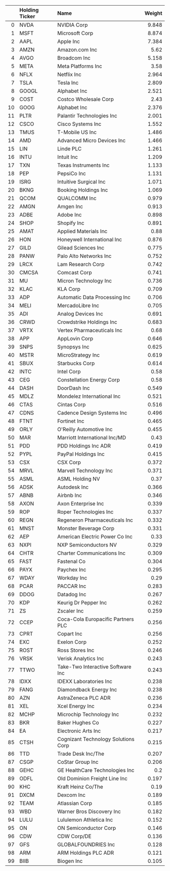 |    | Holding Ticker   | Name                                |   Weight |
|---:|:-----------------|:------------------------------------|---------:|
|  0 | NVDA             | NVIDIA Corp                         |    9.848 |
|  1 | MSFT             | Microsoft Corp                      |    8.874 |
|  2 | AAPL             | Apple Inc                           |    7.384 |
|  3 | AMZN             | Amazon.com Inc                      |    5.62  |
|  4 | AVGO             | Broadcom Inc                        |    5.158 |
|  5 | META             | Meta Platforms Inc                  |    3.58  |
|  6 | NFLX             | Netflix Inc                         |    2.964 |
|  7 | TSLA             | Tesla Inc                           |    2.809 |
|  8 | GOOGL            | Alphabet Inc                        |    2.521 |
|  9 | COST             | Costco Wholesale Corp               |    2.43  |
| 10 | GOOG             | Alphabet Inc                        |    2.376 |
| 11 | PLTR             | Palantir Technologies Inc           |    2.001 |
| 12 | CSCO             | Cisco Systems Inc                   |    1.552 |
| 13 | TMUS             | T-Mobile US Inc                     |    1.486 |
| 14 | AMD              | Advanced Micro Devices Inc          |    1.466 |
| 15 | LIN              | Linde PLC                           |    1.261 |
| 16 | INTU             | Intuit Inc                          |    1.209 |
| 17 | TXN              | Texas Instruments Inc               |    1.133 |
| 18 | PEP              | PepsiCo Inc                         |    1.131 |
| 19 | ISRG             | Intuitive Surgical Inc              |    1.071 |
| 20 | BKNG             | Booking Holdings Inc                |    1.069 |
| 21 | QCOM             | QUALCOMM Inc                        |    0.979 |
| 22 | AMGN             | Amgen Inc                           |    0.913 |
| 23 | ADBE             | Adobe Inc                           |    0.898 |
| 24 | SHOP             | Shopify Inc                         |    0.891 |
| 25 | AMAT             | Applied Materials Inc               |    0.88  |
| 26 | HON              | Honeywell International Inc         |    0.876 |
| 27 | GILD             | Gilead Sciences Inc                 |    0.775 |
| 28 | PANW             | Palo Alto Networks Inc              |    0.752 |
| 29 | LRCX             | Lam Research Corp                   |    0.742 |
| 30 | CMCSA            | Comcast Corp                        |    0.741 |
| 31 | MU               | Micron Technology Inc               |    0.736 |
| 32 | KLAC             | KLA Corp                            |    0.709 |
| 33 | ADP              | Automatic Data Processing Inc       |    0.706 |
| 34 | MELI             | MercadoLibre Inc                    |    0.705 |
| 35 | ADI              | Analog Devices Inc                  |    0.691 |
| 36 | CRWD             | Crowdstrike Holdings Inc            |    0.683 |
| 37 | VRTX             | Vertex Pharmaceuticals Inc          |    0.68  |
| 38 | APP              | AppLovin Corp                       |    0.646 |
| 39 | SNPS             | Synopsys Inc                        |    0.625 |
| 40 | MSTR             | MicroStrategy Inc                   |    0.619 |
| 41 | SBUX             | Starbucks Corp                      |    0.614 |
| 42 | INTC             | Intel Corp                          |    0.58  |
| 43 | CEG              | Constellation Energy Corp           |    0.58  |
| 44 | DASH             | DoorDash Inc                        |    0.549 |
| 45 | MDLZ             | Mondelez International Inc          |    0.521 |
| 46 | CTAS             | Cintas Corp                         |    0.516 |
| 47 | CDNS             | Cadence Design Systems Inc          |    0.496 |
| 48 | FTNT             | Fortinet Inc                        |    0.465 |
| 49 | ORLY             | O'Reilly Automotive Inc             |    0.455 |
| 50 | MAR              | Marriott International Inc/MD       |    0.43  |
| 51 | PDD              | PDD Holdings Inc ADR                |    0.419 |
| 52 | PYPL             | PayPal Holdings Inc                 |    0.415 |
| 53 | CSX              | CSX Corp                            |    0.372 |
| 54 | MRVL             | Marvell Technology Inc              |    0.371 |
| 55 | ASML             | ASML Holding NV                     |    0.37  |
| 56 | ADSK             | Autodesk Inc                        |    0.366 |
| 57 | ABNB             | Airbnb Inc                          |    0.346 |
| 58 | AXON             | Axon Enterprise Inc                 |    0.339 |
| 59 | ROP              | Roper Technologies Inc              |    0.337 |
| 60 | REGN             | Regeneron Pharmaceuticals Inc       |    0.332 |
| 61 | MNST             | Monster Beverage Corp               |    0.331 |
| 62 | AEP              | American Electric Power Co Inc      |    0.33  |
| 63 | NXPI             | NXP Semiconductors NV               |    0.329 |
| 64 | CHTR             | Charter Communications Inc          |    0.309 |
| 65 | FAST             | Fastenal Co                         |    0.304 |
| 66 | PAYX             | Paychex Inc                         |    0.295 |
| 67 | WDAY             | Workday Inc                         |    0.29  |
| 68 | PCAR             | PACCAR Inc                          |    0.283 |
| 69 | DDOG             | Datadog Inc                         |    0.267 |
| 70 | KDP              | Keurig Dr Pepper Inc                |    0.262 |
| 71 | ZS               | Zscaler Inc                         |    0.259 |
| 72 | CCEP             | Coca-Cola Europacific Partners PLC  |    0.256 |
| 73 | CPRT             | Copart Inc                          |    0.256 |
| 74 | EXC              | Exelon Corp                         |    0.252 |
| 75 | ROST             | Ross Stores Inc                     |    0.246 |
| 76 | VRSK             | Verisk Analytics Inc                |    0.243 |
| 77 | TTWO             | Take-Two Interactive Software Inc   |    0.243 |
| 78 | IDXX             | IDEXX Laboratories Inc              |    0.238 |
| 79 | FANG             | Diamondback Energy Inc              |    0.238 |
| 80 | AZN              | AstraZeneca PLC ADR                 |    0.236 |
| 81 | XEL              | Xcel Energy Inc                     |    0.234 |
| 82 | MCHP             | Microchip Technology Inc            |    0.232 |
| 83 | BKR              | Baker Hughes Co                     |    0.227 |
| 84 | EA               | Electronic Arts Inc                 |    0.217 |
| 85 | CTSH             | Cognizant Technology Solutions Corp |    0.215 |
| 86 | TTD              | Trade Desk Inc/The                  |    0.207 |
| 87 | CSGP             | CoStar Group Inc                    |    0.206 |
| 88 | GEHC             | GE HealthCare Technologies Inc      |    0.2   |
| 89 | ODFL             | Old Dominion Freight Line Inc       |    0.197 |
| 90 | KHC              | Kraft Heinz Co/The                  |    0.19  |
| 91 | DXCM             | Dexcom Inc                          |    0.189 |
| 92 | TEAM             | Atlassian Corp                      |    0.185 |
| 93 | WBD              | Warner Bros Discovery Inc           |    0.182 |
| 94 | LULU             | Lululemon Athletica Inc             |    0.152 |
| 95 | ON               | ON Semiconductor Corp               |    0.146 |
| 96 | CDW              | CDW Corp/DE                         |    0.136 |
| 97 | GFS              | GLOBALFOUNDRIES Inc                 |    0.128 |
| 98 | ARM              | ARM Holdings PLC ADR                |    0.121 |
| 99 | BIIB             | Biogen Inc                          |    0.105 |